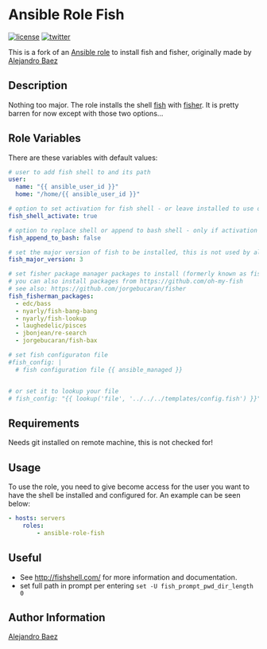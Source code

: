 Ansible Role Fish
=========
[![license][2i]][2p]
[![twitter][3i]][3p]

This is a fork of an [Ansible role][7] to install fish and fisher,  originally made by [Alejandro Baez][1]

Description
-----------

Nothing too major. The role installs the shell [fish][4] with [fisher][5].
It is pretty barren for now except with those two options...

Role Variables
--------------

There are these variables with default values:

``` yaml
# user to add fish shell to and its path
user:
  name: "{{ ansible_user_id }}"
  home: "/home/{{ ansible_user_id }}"

# option to set activation for fish shell - or leave installed to use only on demand
fish_shell_activate: true

# option to replace shell or append to bash shell - only if activation is set to true
fish_append_to_bash: false

# set the major version of fish to be installed, this is not used by all package managers
fish_major_version: 3

# set fisher package manager packages to install (formerly known as fisherman)
# you can also install packages from https://github.com/oh-my-fish
# see also: https://github.com/jorgebucaran/fisher
fish_fisherman_packages:
  - edc/bass
  - nyarly/fish-bang-bang
  - nyarly/fish-lookup
  - laughedelic/pisces
  - jbonjean/re-search
  - jorgebucaran/fish-bax

# set fish configuraton file
#fish_config: |
  # fish configuration file {{ ansible_managed }}


# or set it to lookup your file
# fish_config: "{{ lookup('file', '../../../templates/config.fish') }}"
```

Requirements
------------

Needs git installed on remote machine, this is not checked for!

Usage
-----

To use the role, you need to give become access for the user you want to have the shell be installed and configured for. An example can be seen below:

``` yaml
- hosts: servers
    roles:
        - ansible-role-fish
```

Useful
------

  * See http://fishshell.com/ for more information and documentation.
  * set full path in prompt per entering ```set -U fish_prompt_pwd_dir_length 0```

Author Information
------------------

[Alejandro Baez][1]

[1]: https://keybase.io/baez
[2i]: https://img.shields.io/badge/license-BSD_2-green.svg
[2p]: ./LICENSE
[3i]: https://img.shields.io/badge/twitter-a_baez-blue.svg
[3p]: https://twitter.com/a_baez
[4]: http://fishshell.com/
[5]: https://github.com/fisherman/fisherman
[6]: https://galaxy.ansible.com/abaez/common
[7]: https://github.com/abaez/ansible-role-fish
